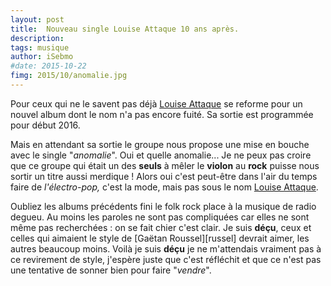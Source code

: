 ```yaml
---
layout: post
title:  Nouveau single Louise Attaque 10 ans après. 
description:  
tags: musique 
author: iSebmo
#date: 2015-10-22
fimg: 2015/10/anomalie.jpg
---
```


Pour ceux qui ne le savent pas déjà [Louise Attaque][louise] se reforme pour un nouvel album dont le nom n'a pas encore fuité. Sa sortie est programmée pour début 2016. 

Mais en attendant sa sortie le groupe nous propose une mise en bouche avec le single "*anomalie*". Oui et quelle anomalie... Je ne peux pas croire que ce groupe qui était un des **seuls** à mêler le **violon** au **rock** puisse nous sortir un titre aussi merdique ! Alors oui c'est peut-être dans l'air du temps faire de *l'électro-pop,* c'est la mode, mais pas sous le nom [Louise Attaque][louise]. 

Oubliez les albums précédents fini le folk rock place à la musique de radio degueu. Au moins les paroles ne sont pas compliquées car elles ne sont même pas recherchées : on se fait chier c'est clair. Je suis **déçu**, ceux et celles qui aimaient le style de [Gaëtan Roussel][russel] devrait aimer, les autres beaucoup moins. Voilà je suis **déçu** je ne m'attendais vraiment pas à ce revirement de style, j'espère juste que c'est réfléchit et que ce n'est pas une tentative de sonner bien pour faire "*vendre*". 

[louise]:
[russel]:
